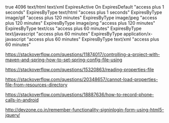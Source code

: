 


<weblogic-web-app>
   <container-descriptor>
      <gzip-compression>
         <enabled>true</enabled>
         <min-content-length>4096</min-content-length>
         <content-type>text/html</content-type>
         <content-type>text/xml</content-type>
      </gzip-compression>
   </container-descriptor>
</weblogic-web-app>


<IfModule mod_expires.c>
  ExpiresActive On
  ExpiresDefault "access plus 1 seconds"
  ExpiresByType text/html "access plus 1 seconds"
  ExpiresByType image/gif "access plus 120 minutes"
  ExpiresByType image/jpeg "access plus 120 minutes"
  ExpiresByType image/png "access plus 120 minutes"
  ExpiresByType text/css "access plus 60 minutes"
  ExpiresByType text/javascript "access plus 60 minutes"
  ExpiresByType application/x-javascript "access plus 60 minutes"
  ExpiresByType text/xml "access plus 60 minutes"
</IfModule>

https://stackoverflow.com/questions/11874017/controlling-a-project-with-maven-and-spring-how-to-set-spring-config-file-using

https://stackoverflow.com/questions/15320863/reading-properties-file

https://stackoverflow.com/questions/20348657/cannot-load-properties-file-from-resources-directory

https://stackoverflow.com/questions/18887636/how-to-record-phone-calls-in-android

http://devzone.co.in/remember-functionality-signinlogin-form-using-html5-jquery/
